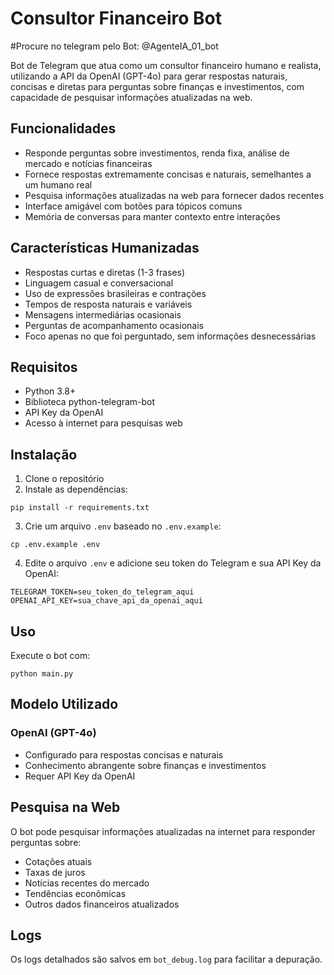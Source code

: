 # Consultor Financeiro Bot

#Procure no telegram pelo Bot: @AgenteIA_01_bot

Bot de Telegram que atua como um consultor financeiro humano e realista, utilizando a API da OpenAI (GPT-4o) para gerar respostas naturais, concisas e diretas para perguntas sobre finanças e investimentos, com capacidade de pesquisar informações atualizadas na web.

## Funcionalidades

- Responde perguntas sobre investimentos, renda fixa, análise de mercado e notícias financeiras
- Fornece respostas extremamente concisas e naturais, semelhantes a um humano real
- Pesquisa informações atualizadas na web para fornecer dados recentes
- Interface amigável com botões para tópicos comuns
- Memória de conversas para manter contexto entre interações

## Características Humanizadas

- Respostas curtas e diretas (1-3 frases)
- Linguagem casual e conversacional
- Uso de expressões brasileiras e contrações
- Tempos de resposta naturais e variáveis
- Mensagens intermediárias ocasionais
- Perguntas de acompanhamento ocasionais
- Foco apenas no que foi perguntado, sem informações desnecessárias

## Requisitos

- Python 3.8+
- Biblioteca python-telegram-bot
- API Key da OpenAI
- Acesso à internet para pesquisas web

## Instalação

1. Clone o repositório
2. Instale as dependências:
```
pip install -r requirements.txt
```
3. Crie um arquivo `.env` baseado no `.env.example`:
```
cp .env.example .env
```
4. Edite o arquivo `.env` e adicione seu token do Telegram e sua API Key da OpenAI:
```
TELEGRAM_TOKEN=seu_token_do_telegram_aqui
OPENAI_API_KEY=sua_chave_api_da_openai_aqui
```

## Uso

Execute o bot com:
```
python main.py
```

## Modelo Utilizado

### OpenAI (GPT-4o)
- Configurado para respostas concisas e naturais
- Conhecimento abrangente sobre finanças e investimentos
- Requer API Key da OpenAI

## Pesquisa na Web

O bot pode pesquisar informações atualizadas na internet para responder perguntas sobre:
- Cotações atuais
- Taxas de juros
- Notícias recentes do mercado
- Tendências econômicas
- Outros dados financeiros atualizados

## Logs

Os logs detalhados são salvos em `bot_debug.log` para facilitar a depuração. 
